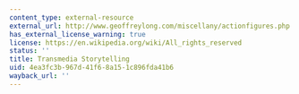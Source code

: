 ```yaml
---
content_type: external-resource
external_url: http://www.geoffreylong.com/miscellany/actionfigures.php
has_external_license_warning: true
license: https://en.wikipedia.org/wiki/All_rights_reserved
status: ''
title: Transmedia Storytelling
uid: 4ea3fc3b-967d-41f6-8a15-1c896fda41b6
wayback_url: ''
---
```

